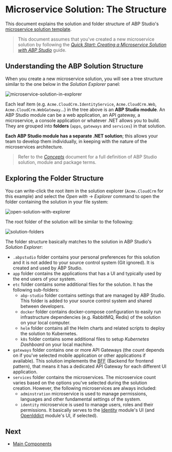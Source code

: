 # Microservice Solution: The Structure

This document explains the solution and folder structure of ABP Studio's [microservice solution template](index.md).

> This document assumes that you've created a new microservice solution by following the *[Quick Start: Creating a Microservice Solution with ABP Studio](../../quick-starts/microservice.md)* guide.

## Understanding the ABP Solution Structure

When you create a new microservice solution, you will see a tree structure similar to the one below in the *Solution Explorer* panel:

![microservice-solution-in-explorer](images/microservice-solution-in-explorer.png)

Each leaf item (e.g. `Acme.CloudCrm.IdentityService`, `Acme.CloudCrm.Web`, `Acme.CloudCrm.WebGateway`...) in the tree above is an **ABP Studio module**. An ABP Studio module can be a web application, an API gateway, a microservice, a console application or whatever .NET allows you to build. They are grouped into **folders** (`apps`, `gateways` and `services`) in that solution.

**Each ABP Studio module has a separate .NET solution**; this allows your team to develop them individually, in keeping with the nature of the microservices architecture.

> Refer to the *[Concepts](../../concepts.md)* document for a full definition of ABP Studio solution, module and package terms.

## Exploring the Folder Structure

You can write-click the root item in the solution explorer (`Acme.CloudCrm` for this example) and select the *Open with* -> *Explorer* command to open the folder containing the solution in your file system:

![open-solution-with-explorer](images/open-solution-with-explorer.png)

The root folder of the solution will be similar to the following:

![solution-folders](images/solution-folders.png)

The folder structure basically matches to the solution in ABP Studio's *Solution Explorer*:

* `.abpstudio` folder contains your personal preferences for this solution and it is not added to your source control system (Git ignored). It is created and used by ABP Studio.
* `app` folder contains the applications that has a UI and typically used by the end users of your system.
* `etc` folder contains some additional files for the solution. It has the following sub-folders:
  * `abp-studio` folder contains settings that are managed by ABP Studio. This folder is added to your source control system and shared between developers.
  * `docker` folder contains docker-compose configuration to easily run infrastructure dependencies (e.g. RabbitMQ, Redis) of the solution on your local computer.
  * `helm` folder contains all the Helm charts and related scripts to deploy the solution to Kubernetes.
  * `k8s` folder contains some additional files to setup *Kubernetes Dashboard* on your local machine.
* `gateways` folder contains one or more API Gateways (the count depends on if you've selected mobile application or other applications if available). This solution implements the [BFF](https://learn.microsoft.com/en-us/azure/architecture/patterns/backends-for-frontends) (Backend for frontend pattern), that means it has a dedicated API Gateway for each different UI application.
* `services` folder contains the microservices. The microservice count varies based on the options you've selected during the solution creation. However, the following microservices are always included:
  * `adminstration` microservice is used to manage permissions, languages and other fundamental settings of the system.
  * `identity` microservice is used to manage users, roles and their permissions. It basically serves to the [Identity](../../../modules/identity.md) module's UI (and [OpenIddict](../../../modules/openiddict.md) module's UI, if selected).

## Next

* [Main Components](main-components.md)